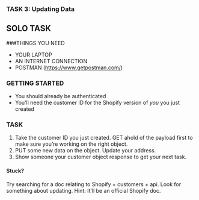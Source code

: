 ### TASK 3: Updating Data
## SOLO TASK

###THINGS YOU NEED
- YOUR LAPTOP
- AN INTERNET CONNECTION
- POSTMAN (https://www.getpostman.com/)

### GETTING STARTED
- You should already be authenticated
- You’ll need the customer ID for the Shopify version of *you* you just created

### TASK
1. Take the customer ID you just created. GET ahold of the payload first to make sure you’re working on the right object.
2. PUT some new data on the object. Update your address.
3. Show someone your customer object response to get your next task.

#### Stuck? 
Try searching for a doc relating to Shopify + customers + api. Look for something about updating. Hint: It’ll be an official Shopify doc.
